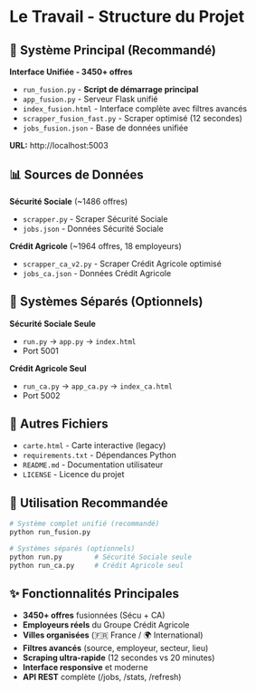 # Le Travail - Structure du Projet

## 🎯 Système Principal (Recommandé)

**Interface Unifiée - 3450+ offres**
- `run_fusion.py` - **Script de démarrage principal**
- `app_fusion.py` - Serveur Flask unifié  
- `index_fusion.html` - Interface complète avec filtres avancés
- `scrapper_fusion_fast.py` - Scraper optimisé (12 secondes)
- `jobs_fusion.json` - Base de données unifiée

**URL:** http://localhost:5003

## 📊 Sources de Données

**Sécurité Sociale** (~1486 offres)
- `scrapper.py` - Scraper Sécurité Sociale
- `jobs.json` - Données Sécurité Sociale

**Crédit Agricole** (~1964 offres, 18 employeurs)
- `scrapper_ca_v2.py` - Scraper Crédit Agricole optimisé  
- `jobs_ca.json` - Données Crédit Agricole

## 🔧 Systèmes Séparés (Optionnels)

**Sécurité Sociale Seule**
- `run.py` → `app.py` → `index.html`
- Port 5001

**Crédit Agricole Seul**  
- `run_ca.py` → `app_ca.py` → `index_ca.html`
- Port 5002

## 📁 Autres Fichiers

- `carte.html` - Carte interactive (legacy)
- `requirements.txt` - Dépendances Python
- `README.md` - Documentation utilisateur
- `LICENSE` - Licence du projet

## 🚀 Utilisation Recommandée

```bash
# Système complet unifié (recommandé)
python run_fusion.py

# Systèmes séparés (optionnels)
python run.py        # Sécurité Sociale seule
python run_ca.py     # Crédit Agricole seul
```

## ✨ Fonctionnalités Principales

- **3450+ offres** fusionnées (Sécu + CA)
- **Employeurs réels** du Groupe Crédit Agricole
- **Villes organisées** (🇫🇷 France / 🌍 International)  
- **Filtres avancés** (source, employeur, secteur, lieu)
- **Scraping ultra-rapide** (12 secondes vs 20 minutes)
- **Interface responsive** et moderne
- **API REST** complète (/jobs, /stats, /refresh)